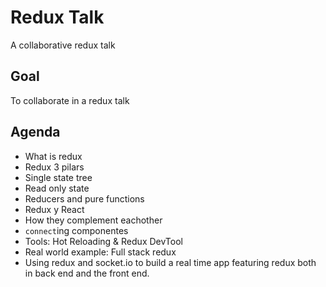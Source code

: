 # Redux Talk
A collaborative redux talk

## Goal
To collaborate in a redux talk

## Agenda

* What is redux
* Redux 3 pilars
 * Single state tree
 * Read only state
 * Reducers and pure functions
* Redux y React 
 * How they complement eachother
 * `connect`ing componentes
 * Tools: Hot Reloading & Redux DevTool
* Real world example: Full stack redux
 * Using redux and socket.io to build a real time app featuring redux both in back end and the front end.
